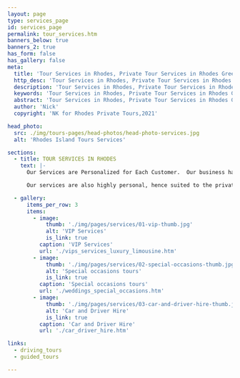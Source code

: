 ```yaml
---
layout: page
type: services_page
id: services_page
permalink: tour_services.htm
banners_below: true
banners_2: true
has_form: false
has_gallery: false
meta:
  title: 'Tour Services in Rhodes, Private Tour Services in Rhodes Greece'
  http_desc: 'Tour Services in Rhodes, Private Tour Services in Rhodes Greece'
  description: 'Tour Services in Rhodes, Private Tour Services in Rhodes Greece'
  keywords: 'Tour Services in Rhodes, Private Tour Services in Rhodes Greece'
  abstract: 'Tour Services in Rhodes, Private Tour Services in Rhodes Greece'
  author: 'Nick'
  copyright: 'NK for Rhodes Private Tours,2021'

head_photo:
  src: ./img/tours-pages/head-photos/head-photo-services.jpg
  alt: 'Rhodes Island Tours Services'

sections:
  - title: TOUR SERVICES IN RHODES
    text: |-
      Our Services are Personalized for Each Customer.  Our business has specialized in private tour services for over three decades. The exclusive, fully escorted tours come with chauffeur driven luxury cars including minibusses, executive coaches, and Mercedes-Benz Sedans.

      Our services are also highly personal, hence suited to the private customers and corporate clients.   Any single travellers, VIP parties, and first-time visitors to the island are all welcome to use the service. And for frequent travellers, couples, friend groups, and families, we also offer multiple great packages.

  - gallery:
      items_per_row: 3
      items:
        - image:
            thumb: './img/pages/services/01-vip-thumb.jpg'
            alt: 'VIP Services'
            is_link: true
          caption: 'VIP Services'
          url: './vips_services_luxury_limousine.htm'
        - image:
            thumb: './img/pages/services/02-special-occasions-thumb.jpg'
            alt: 'Special occasions tours'
            is_link: true
          caption: 'Special occasions tours'
          url: './weddings_special_occasions.htm'
        - image:
            thumb: './img/pages/services/03-car-and-driver-hire-thumb.jpg'
            alt: 'Car and Driver Hire'
            is_link: true
          caption: 'Car and Driver Hire'
          url: './car_driver_hire.htm'

links:
  - driving_tours
  - guided_tours

---
```

